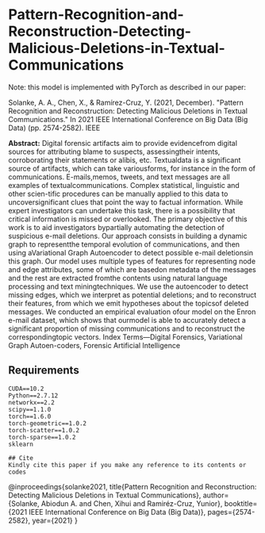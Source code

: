 # Pattern-Recognition-and-Reconstruction-Detecting-Malicious-Deletions-in-Textual-Communications

Note: this model is implemented with PyTorch as described in our paper:

Solanke, A. A., Chen, X., & Ramírez-Cruz, Y. (2021, December). "Pattern Recognition and Reconstruction: Detecting Malicious Deletions in Textual Communications." In 2021 IEEE International Conference on Big Data (Big Data) (pp. 2574-2582). IEEE

**Abstract:** 
Digital  forensic  artifacts  aim  to  provide  evidencefrom  digital  sources  for  attributing  blame  to  suspects,  assessingtheir intents, corroborating their statements or alibis, etc. Textualdata  is  a  significant  source  of  artifacts,  which  can  take  variousforms,  for  instance  in  the  form  of  communications.  E-mails,memos,  tweets,  and  text  messages  are  all  examples  of  textualcommunications.  Complex  statistical,  linguistic  and  other  scien-tific procedures can be manually applied to this data to uncoversignificant   clues   that   point   the   way   to   factual   information. While  expert   investigators  can   undertake  this   task,  there   is a  possibility  that  critical  information  is  missed  or  overlooked. The  primary  objective  of  this  work  is  to  aid  investigators  bypartially automating the detection of suspicious e-mail deletions. Our approach consists in building a dynamic graph to representthe  temporal  evolution  of  communications,  and  then  using  aVariational Graph Autoencoder to detect possible e-mail deletionsin  this  graph.  Our  model  uses  multiple  types  of  features  for representing node and edge attributes, some of which are basedon  metadata  of  the  messages  and  the  rest  are  extracted  fromthe  contents  using  natural  language  processing  and  text  miningtechniques.  We  use  the  autoencoder  to  detect  missing  edges, which  we  interpret  as  potential  deletions;  and  to  reconstruct their  features,  from  which  we  emit  hypotheses  about  the  topicsof  deleted  messages.  We  conducted  an  empirical  evaluation  ofour  model  on  the  Enron  e-mail  dataset,  which  shows  that  ourmodel  is  able  to  accurately  detect  a  significant  proportion  of missing  communications  and  to  reconstruct  the  correspondingtopic  vectors. Index  Terms—Digital  Forensics,  Variational  Graph  Autoen-coders,  Forensic  Artificial  Intelligence

## Requirements
```
CUDA==10.2
Python==2.7.12
networkx==2.2
scipy==1.1.0
torch==1.6.0          
torch-geometric==1.0.2      
torch-scatter==1.0.2      
torch-sparse==1.0.2  
sklearn

## Cite
Kindly cite this paper if you make any reference to its contents or codes
```
@inproceedings{solanke2021,
  title{Pattern Recognition and Reconstruction: Detecting Malicious Deletions in Textual Communications},
  author={Solanke, Abiodun A. and Chen, Xihui and Ramiréz-Cruz, Yunior},
  booktitle={2021 IEEE International Conference on Big Data (Big Data)},
  pages={2574-2582},
  year={2021} 
  }
```  
